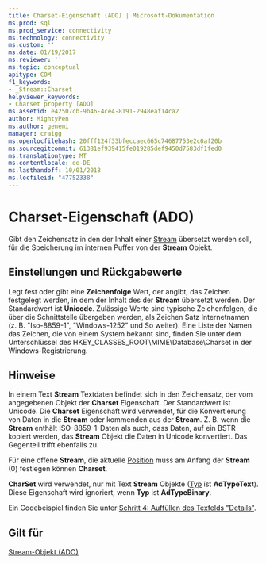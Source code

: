 ```yaml
---
title: Charset-Eigenschaft (ADO) | Microsoft-Dokumentation
ms.prod: sql
ms.prod_service: connectivity
ms.technology: connectivity
ms.custom: ''
ms.date: 01/19/2017
ms.reviewer: ''
ms.topic: conceptual
apitype: COM
f1_keywords:
- _Stream::Charset
helpviewer_keywords:
- Charset property [ADO]
ms.assetid: e42507cb-9b46-4ce4-8191-2948eaf14ca2
author: MightyPen
ms.author: genemi
manager: craigg
ms.openlocfilehash: 20fff124f33bfeccaec665c74687753e2c0af20b
ms.sourcegitcommit: 61381ef939415fe019285def9450d7583df1fed0
ms.translationtype: MT
ms.contentlocale: de-DE
ms.lasthandoff: 10/01/2018
ms.locfileid: "47752338"
---
```

# <a name="charset-property-ado"></a>Charset-Eigenschaft (ADO)
Gibt den Zeichensatz in den der Inhalt einer [Stream](../../../ado/reference/ado-api/stream-object-ado.md) übersetzt werden soll, für die Speicherung im internen Puffer von der **Stream** Objekt.  
  
## <a name="settings-and-return-values"></a>Einstellungen und Rückgabewerte  
 Legt fest oder gibt eine **Zeichenfolge** Wert, der angibt, das Zeichen festgelegt werden, in dem der Inhalt des der **Stream** übersetzt werden. Der Standardwert ist **Unicode**. Zulässige Werte sind typische Zeichenfolgen, die über die Schnittstelle übergeben werden, als Zeichen Satz Internetnamen (z. B. "Iso-8859-1", "Windows-1252" und So weiter). Eine Liste der Namen das Zeichen, die von einem System bekannt sind, finden Sie unter dem Unterschlüssel des HKEY_CLASSES_ROOT\MIME\Database\Charset in der Windows-Registrierung.  
  
## <a name="remarks"></a>Hinweise  
 In einem Text **Stream** Textdaten befindet sich in den Zeichensatz, der vom angegebenen Objekt der **Charset** Eigenschaft. Der Standardwert ist Unicode. Die **Charset** Eigenschaft wird verwendet, für die Konvertierung von Daten in die **Stream** oder kommenden aus der **Stream**. Z. B. wenn die **Stream** enthält ISO-8859-1-Daten als auch, dass Daten, auf ein BSTR kopiert werden, das **Stream** Objekt die Daten in Unicode konvertiert. Das Gegenteil trifft ebenfalls zu.  
  
 Für eine offene **Stream**, die aktuelle [Position](../../../ado/reference/ado-api/position-property-ado.md) muss am Anfang der **Stream** (0) festlegen können **Charset**.  
  
 **CharSet** wird verwendet, nur mit Text **Stream** Objekte ([Typ](../../../ado/reference/ado-api/type-property-ado-stream.md) ist **AdTypeText**). Diese Eigenschaft wird ignoriert, wenn **Typ** ist **AdTypeBinary**.  
  
 Ein Codebeispiel finden Sie unter [Schritt 4: Auffüllen des Texfelds "Details"](../../../ado/guide/data/step-4-populate-the-details-text-box.md).  
  
## <a name="applies-to"></a>Gilt für  
 [Stream-Objekt (ADO)](../../../ado/reference/ado-api/stream-object-ado.md)
